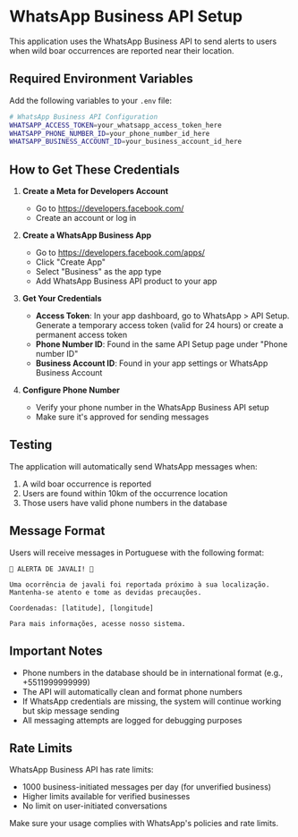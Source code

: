 # WhatsApp Business API Setup

This application uses the WhatsApp Business API to send alerts to users when wild boar occurrences are reported near their location.

## Required Environment Variables

Add the following variables to your `.env` file:

```bash
# WhatsApp Business API Configuration
WHATSAPP_ACCESS_TOKEN=your_whatsapp_access_token_here
WHATSAPP_PHONE_NUMBER_ID=your_phone_number_id_here
WHATSAPP_BUSINESS_ACCOUNT_ID=your_business_account_id_here
```

## How to Get These Credentials

1. **Create a Meta for Developers Account**
   - Go to https://developers.facebook.com/
   - Create an account or log in

2. **Create a WhatsApp Business App**
   - Go to https://developers.facebook.com/apps/
   - Click "Create App"
   - Select "Business" as the app type
   - Add WhatsApp Business API product to your app

3. **Get Your Credentials**
   - **Access Token**: In your app dashboard, go to WhatsApp > API Setup. Generate a temporary access token (valid for 24 hours) or create a permanent access token
   - **Phone Number ID**: Found in the same API Setup page under "Phone number ID"
   - **Business Account ID**: Found in your app settings or WhatsApp Business Account

4. **Configure Phone Number**
   - Verify your phone number in the WhatsApp Business API setup
   - Make sure it's approved for sending messages

## Testing

The application will automatically send WhatsApp messages when:
1. A wild boar occurrence is reported
2. Users are found within 10km of the occurrence location
3. Those users have valid phone numbers in the database

## Message Format

Users will receive messages in Portuguese with the following format:

```
🐗 ALERTA DE JAVALI! 🐗

Uma ocorrência de javali foi reportada próximo à sua localização. 
Mantenha-se atento e tome as devidas precauções.

Coordenadas: [latitude], [longitude]

Para mais informações, acesse nosso sistema.
```

## Important Notes

- Phone numbers in the database should be in international format (e.g., +5511999999999)
- The API will automatically clean and format phone numbers
- If WhatsApp credentials are missing, the system will continue working but skip message sending
- All messaging attempts are logged for debugging purposes

## Rate Limits

WhatsApp Business API has rate limits:
- 1000 business-initiated messages per day (for unverified business)
- Higher limits available for verified businesses
- No limit on user-initiated conversations

Make sure your usage complies with WhatsApp's policies and rate limits.
